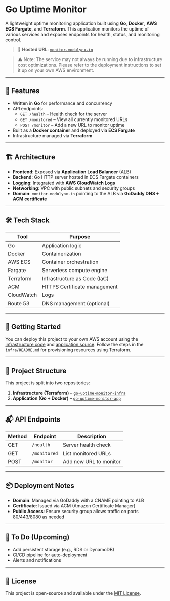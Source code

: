 # Go Uptime Monitor

A lightweight uptime monitoring application built using **Go**, **Docker**, **AWS ECS Fargate**, and **Terraform**. This application monitors the uptime of various services and exposes endpoints for health, status, and monitoring control.

> 🔗 **Hosted URL**: [`monitor.modulynx.in`](http://monitor.modulynx.in)

> ⚠️ Note: The service may not always be running due to infrastructure cost optimizations. Please refer to the deployment instructions to set it up on your own AWS environment.

---

## 🧠 Features

- Written in **Go** for performance and concurrency
- API endpoints:
  - `GET /health` – Health check for the server
  - `GET /monitored` – View all currently monitored URLs
  - `POST /monitor` – Add a new URL to monitor uptime
- Built as a **Docker container** and deployed via **ECS Fargate**
- Infrastructure managed via **Terraform**

---

## 🏗️ Architecture

- **Frontend**: Exposed via **Application Load Balancer** (ALB)
- **Backend**: Go HTTP server hosted in ECS Fargate containers
- **Logging**: Integrated with **AWS CloudWatch Logs**
- **Networking**: VPC with public subnets and security groups
- **Domain**: `monitor.modulynx.in` pointing to the ALB via **GoDaddy DNS + ACM certificate**

---

## 🛠️ Tech Stack

| Tool        | Purpose                      |
|-------------|------------------------------|
| Go          | Application logic            |
| Docker      | Containerization             |
| AWS ECS     | Container orchestration      |
| Fargate     | Serverless compute engine    |
| Terraform   | Infrastructure as Code (IaC) |
| ACM         | HTTPS Certificate management |
| CloudWatch  | Logs                         |
| Route 53    | DNS management (optional)    |

---

## 🚀 Getting Started

You can deploy this project to your own AWS account using the [infrastructure code](https://github.com/your-username/go-uptime-monitor-infra) and [application source](https://github.com/your-username/go-uptime-monitor-app). Follow the steps in the `infra/README.md` for provisioning resources using Terraform.

---

## 📁 Project Structure

This project is split into two repositories:

1. **Infrastructure (Terraform)** – [`go-uptime-monitor-infra`](https://github.com/your-username/go-uptime-monitor-infra)
2. **Application (Go + Docker)** – [`go-uptime-monitor-app`](https://github.com/your-username/go-uptime-monitor-app)

---

## 📬 API Endpoints

| Method | Endpoint                    | Description              |
|--------|-----------------------------|--------------------------|
| GET    | `/health`                   | Server health check      |
| GET    | `/monitored`                | List monitored URLs      |
| POST   | `/monitor`                  | Add new URL to monitor   |

---

## 📦 Deployment Notes

- **Domain**: Managed via GoDaddy with a CNAME pointing to ALB
- **Certificate**: Issued via ACM (Amazon Certificate Manager)
- **Public Access**: Ensure security group allows traffic on ports 80/443/8080 as needed

---

## 📌 To Do (Upcoming)

- Add persistent storage (e.g., RDS or DynamoDB)
- CI/CD pipeline for auto-deployment
- Alerts and notifications

---

## 🧾 License

This project is open-source and available under the [MIT License](LICENSE).